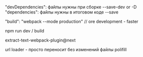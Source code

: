 "devDependencies": файлы нужны при сборке --save-dev or -D
  "dependencies": файлы нужны в итоговом коде --save

  "build": "webpack --mode production" // ore development - faster

  npm run dev / build

  extract-text-webpack-plugin@next

  url loader - просто переносит без изменений файлы
  polifill
